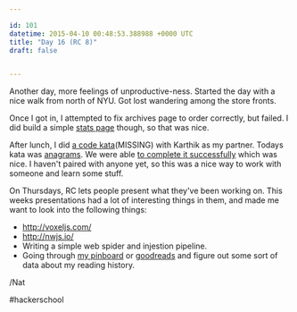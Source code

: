 ```yaml
---

id: 101
datetime: 2015-04-10 00:48:53.388988 +0000 UTC
title: "Day 16 (RC 8)"
draft: false


---
```


Another day, more feelings of unproductive-ness. Started the day with a nice walk from north of NYU. Got lost wandering among the store fronts.
 
Once I got in, I attempted to fix archives page to order correctly, but failed. I did build a simple [stats page](/stats) though, so that was nice.

After lunch, I did [a code kata](https://en.wikipedia.org/wiki/Kata_%!p(MISSING)rogramming%!)(MISSING) with Karthik as my partner. Todays kata was [anagrams](http://codekata.com/kata/kata06-anagrams/). We were able [to complete it successfully](https://gist.github.com/icco/187b9f49b0230c56811d) which was nice. I haven't paired with anyone yet, so this was a nice way to work with someone and learn some stuff.

On Thursdays, RC lets people present what they've been working on. This weeks presentations had a lot of interesting things in them, and made me want to look into the following things:

 - http://voxeljs.com/
 - http://nwjs.io/
 - Writing a simple web spider and injestion pipeline.
 - Going through [my pinboard](https://pinboard.in/u:icco) or [goodreads](https://www.goodreads.com/user/show/12680-nat) and figure out some sort of data about my reading history.

/Nat

#hackerschool
